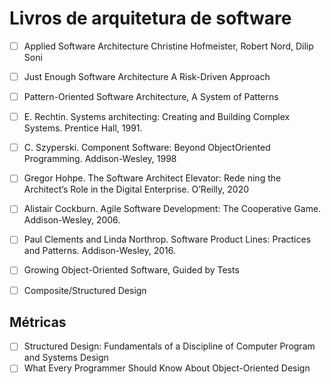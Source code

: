 # Livros de arquitetura de software

- [ ] Applied Software Architecture Christine Hofmeister, Robert Nord, Dilip Soni
- [ ] Just Enough Software Architecture A Risk-Driven Approach
- [ ] Pattern-Oriented Software Architecture, A System of Patterns
- [ ] E. Rechtin. Systems architecting: Creating and Building Complex Systems. Prentice Hall, 1991. 
- [ ] C. Szyperski. Component Software: Beyond ObjectOriented Programming. Addison-Wesley, 1998
- [ ] Gregor Hohpe. The Software Architect Elevator: Rede ning the Architect’s Role in the Digital Enterprise. O’Reilly, 2020
- [ ] Alistair Cockburn. Agile Software Development: The Cooperative Game. Addison-Wesley, 2006.
- [ ] Paul Clements and Linda Northrop. Software Product Lines: Practices and Patterns. Addison-Wesley, 2016.
- [ ] Growing Object-Oriented Software, Guided by Tests
- [ ] Composite/Structured Design


## Métricas

- [ ] Structured Design: Fundamentals of a Discipline of Computer Program and Systems Design
- [ ] What Every Programmer Should Know About Object-Oriented Design
